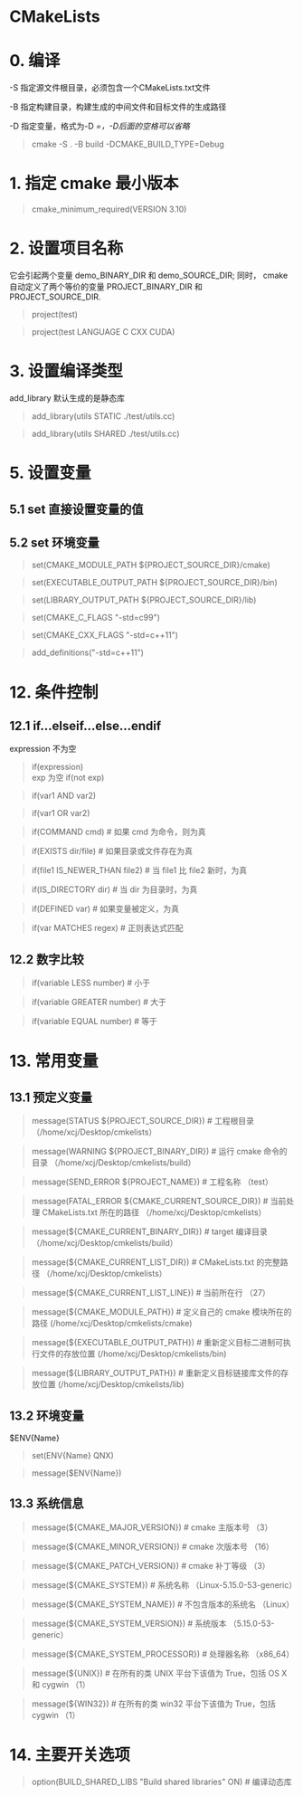 # CMakeLists
# 0. 编译
-S	指定源文件根目录，必须包含一个CMakeLists.txt文件 

-B	指定构建目录，构建生成的中间文件和目标文件的生成路径

-D	指定变量，格式为-D <var>=<value>，-D后面的空格可以省略

> cmake -S . -B build -DCMAKE_BUILD_TYPE=Debug


# 1. 指定 cmake 最小版本
> cmake_minimum_required(VERSION 3.10)

# 2. 设置项目名称
它会引起两个变量 demo_BINARY_DIR 和 demo_SOURCE_DIR; 同时， cmake自动定义了两个等价的变量 PROJECT_BINARY_DIR 和 PROJECT_SOURCE_DIR.

> project(test)

> project(test LANGUAGE C CXX CUDA)


# 3. 设置编译类型
add_library 默认生成的是静态库
> add_library(utils STATIC ./test/utils.cc)

> add_library(utils SHARED ./test/utils.cc)


# 5. 设置变量
## 5.1 set 直接设置变量的值

## 5.2 set 环境变量
> set(CMAKE_MODULE_PATH ${PROJECT_SOURCE_DIR}/cmake)

> set(EXECUTABLE_OUTPUT_PATH ${PROJECT_SOURCE_DIR}/bin)

> set(LIBRARY_OUTPUT_PATH ${PROJECT_SOURCE_DIR}/lib)

> set(CMAKE_C_FLAGS "-std=c99")

> set(CMAKE_CXX_FLAGS "-std=c++11")

> add_definitions("-std=c++11")


# 12. 条件控制
## 12.1 if...elseif...else...endif
expression 不为空
> if(expression)                          
exp 为空
> if(not exp)                             

> if(var1 AND var2)

> if(var1 OR var2)

> if(COMMAND cmd)                         # 如果 cmd 为命令，则为真

> if(EXISTS dir/file)                     # 如果目录或文件存在为真

> if(file1 IS_NEWER_THAN file2)           # 当 file1 比 file2 新时，为真

> if(IS_DIRECTORY dir)                    # 当 dir 为目录时，为真

> if(DEFINED var)                         # 如果变量被定义，为真

> if(var MATCHES regex)                   # 正则表达式匹配

## 12.2 数字比较
> if(variable LESS number)                # 小于

> if(variable GREATER number)             # 大于

> if(variable EQUAL number)               # 等于


# 13. 常用变量
## 13.1 预定义变量
> message(STATUS ${PROJECT_SOURCE_DIR})                   # 工程根目录 （/home/xcj/Desktop/cmkelists）

> message(WARNING ${PROJECT_BINARY_DIR})                  # 运行 cmake 命令的目录 （/home/xcj/Desktop/cmkelists/build）

> message(SEND_ERROR ${PROJECT_NAME})                     # 工程名称 （test）

> message(FATAL_ERROR ${CMAKE_CURRENT_SOURCE_DIR})        # 当前处理 CMakeLists.txt 所在的路径 （/home/xcj/Desktop/cmkelists）

> message(${CMAKE_CURRENT_BINARY_DIR})                    # target 编译目录 （/home/xcj/Desktop/cmkelists/build）

> message(${CMAKE_CURRENT_LIST_DIR})                      # CMakeLists.txt 的完整路径 （/home/xcj/Desktop/cmkelists）

> message(${CMAKE_CURRENT_LIST_LINE})                     # 当前所在行 （27）

> message(${CMAKE_MODULE_PATH})                           # 定义自己的 cmake 模块所在的路径 (/home/xcj/Desktop/cmkelists/cmake)

> message(${EXECUTABLE_OUTPUT_PATH})                      # 重新定义目标二进制可执行文件的存放位置 (/home/xcj/Desktop/cmkelists/bin)

> message(${LIBRARY_OUTPUT_PATH})                         # 重新定义目标链接库文件的存放位置 (/home/xcj/Desktop/cmkelists/lib)


## 13.2 环境变量
$ENV{Name}
> set(ENV{Name} QNX)

> message($ENV{Name})


## 13.3 系统信息
> message(${CMAKE_MAJOR_VERSION})         # cmake 主版本号 （3）

> message(${CMAKE_MINOR_VERSION})         # cmake 次版本号 （16）

> message(${CMAKE_PATCH_VERSION})         # cmake 补丁等级 （3）

> message(${CMAKE_SYSTEM})                # 系统名称 （Linux-5.15.0-53-generic）

> message(${CMAKE_SYSTEM_NAME})           # 不包含版本的系统名 （Linux）

> message(${CMAKE_SYSTEM_VERSION})        # 系统版本 （5.15.0-53-generic）

> message(${CMAKE_SYSTEM_PROCESSOR})      # 处理器名称 （x86_64）

> message(${UNIX})                        # 在所有的类 UNIX 平台下该值为 True，包括 OS X 和 cygwin （1）

> message(${WIN32})                       # 在所有的类 win32 平台下该值为 True，包括 cygwin （1）


# 14. 主要开关选项
> option(BUILD_SHARED_LIBS "Build shared libraries" ON)   # 编译动态库